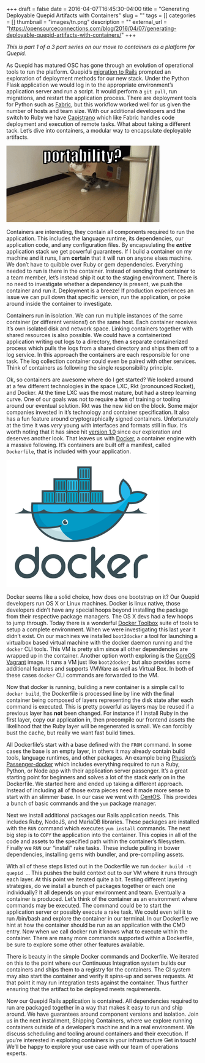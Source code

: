 +++ 
draft = false
date = 2016-04-07T16:45:30-04:00
title = "Generating Deployable Quepid Artifacts with Containers"
slug = "" 
tags = []
categories = []
thumbnail = "images/tn.png"
description = ""
external_url = "https://opensourceconnections.com/blog/2016/04/07/generating-deployable-quepid-artifacts-with-containers/"
+++

_This is part 1 of a 3 part series on our move to containers as a platform for Quepid._

As Quepid has matured OSC has gone through an evolution of operational tools to run the platform. Quepid’s [migration to Rails](https://opensourceconnections.com/blog/2015/11/23/quepid-migrates-from-flask-to-rails) prompted an exploration of deployment methods for our new stack. Under the Python Flask application we would log in to the appropriate environment’s application server and run a script. It would perform a `git pull`, run migrations, and restart the application process. There are deployment tools for Python such as [Fabric](http://www.fabfile.org/), but this workflow worked well for us given the number of hosts and team size. With our additional developers and the switch to Ruby we have [Capistrano](http://capistranorb.com/) which like Fabric handles code deployment and execution of remote tasks. What about taking a different tack. Let’s dive into containers, a modular way to encapsulate deployable artifacts.

![Portable Cat](portable_cat.gif)

Containers are interesting, they contain all components required to run the application. This includes the language runtime, its dependencies, our application code, and any configuration files. By encapsulating the **_entire_** application stack we get powerful guarantees. If I build a container on my machine and it runs, I am **certain** that it will run on anyone elses machine. We don’t have to quibble over Ruby or gem dependencies. Everything needed to run is there in the container. Instead of sending that container to a team member, let’s instead ship it out to the staging environment. There is no need to investigate whether a dependency is present, we push the container and run it. Deployment is a breeze! If production experiences an issue we can pull down that specific version, run the application, or poke around inside the container to investigate.

Containers run in isolation. We can run multiple instances of the same container (or different versions!) on the same host. Each container receives it’s own isolated disk and network space. Linking containers together with shared resources is also possible. We could have a containerized application writing out logs to a directory, then a separate containerized process which pulls the logs from a shared directory and ships them off to a log service. In this approach the containers are each responsible for one task. The log collection container could even be paired with other services. Think of containers as following the single responsibility principle.

Ok, so containers are awesome where do I get started? We looked around at a few different technologies in the space LXC, Rkt (pronounced Rocket), and Docker. At the time LXC was the most mature, but had a steep learning curve. One of our goals was not to require a **ton** of training or tooling around our eventual solution. Rkt was the new kid on the block. Some major companies invested in it’s technology and container specification. It also has a fun feature around cryptographically signed containers. Unfortunately at the time it was _very_ young with interfaces and formats still in flux. It’s worth noting that it has since hit [version 1.0](https://coreos.com/blog/rkt-hits-1.0.html) since our exploration and deserves another look. That leaves us with [Docker](https://www.docker.com/), a container engine with a massive following. It’s containers are built off a manifest, called `Dockerfile`, that is included with your application.

![Docker](docker.png)

Docker seems like a solid choice, how does one bootstrap on it? Our Quepid developers run OS X or Linux machines. Docker is linux native, those developers didn’t have any special hoops beyond installing the package from their respective package managers. The OS X devs had a few hoops to jump through. Today there is a wonderful [Docker Toolbox](https://www.docker.com/products/docker-toolbox) suite of tools to setup a complete environment. When we were investigating this last year it didn’t exist. On our machines we installed `boot2docker` a tool for launching a virtualbox based virtual machine with the docker daemon running and the `docker` CLI tools. This VM is pretty slim since all other dependencies are wrapped up in the container. Another option worth exploring is the [CoreOS Vagrant](https://github.com/coreos/coreos-vagrant) image. It runs a VM just like `boot2docker`, but also provides some additional features and supports VMWare as well as Virtual Box. In both of these cases `docker` CLI commands are forwarded to the VM.

Now that docker is running, building a new container is a simple call to `docker build`, the Dockerfile is processed line by line with the final container being composed of layers representing the disk state after each command is executed. This is pretty powerful as layers may be reused if a previous layer has **not** been changed. For instance if I install Ruby in the first layer, copy our application in, then precompile our frontend assets the likelihood that the Ruby layer will be regenerated is small. We can forcibly bust the cache, but really we want fast build times.

All Dockerfile’s start with a base defined with the `FROM` command. In some cases the base is an empty layer, in others it may already contain build tools, language runtimes, and other packages. An example being [Phusion’s Passenger-docker](https://github.com/phusion/passenger-docker) which includes everything required to run a Ruby, Python, or Node app with their application server passenger. It’s a great starting point for beginners and solves a lot of the stack early on in the Dockerfile. We started here and ended up taking a different approach. Instead of including all of those extra pieces need it made more sense to start with an slimmer base. In our case we went with [CentOS](https://hub.docker.com/_/centos/). This provides a bunch of basic commands and the `yum` package manager.

Next we install additional packages our Rails application needs. This includes Ruby, NodeJS, and MariaDB libraries. These packages are installed with the `RUN` command which executes `yum install` commands. The next big step is to `COPY` the application into the container. This copies in all of the code and assets to the specified path within the container’s filesystem. Finally we `RUN` our “install” rake tasks. These include pulling in bower dependencies, installing gems with bundler, and pre-compiling assets.

With all of these steps listed out in the Dockerfile we run `docker build -t quepid .`. This pushes the build context out to our VM where it runs through each layer. At this point we iterated quite a bit. Testing different layering strategies, do we install a bunch of packages together or each one individually? It all depends on your environment and team. Eventually a container is produced. Let’s think of the container as an environment where commands may be executed. The command could be to start the application server or possibly execute a rake task. We could even tell it to run /bin/bash and explore the container in our terminal. In our Dockerfile we hint at how the container should be run as an application with the CMD entry. Now when we call docker run it knows what to execute within the container. There are many more commands supported within a Dockerfile, be sure to explore some other other features available.

There is beauty in the simple Docker commands and Dockerfile. We iterated on this to the point where our Continuous Integration system builds our containers and ships them to a registry for the containers. The CI system may also start the container and verify it spins-up and serves requests. At that point it may run integration tests against the container. Thus further ensuring that the artifact to be deployed meets requirements.

Now our Quepid Rails application is contained. All dependencies required to run are packaged together in a way that makes it easy to run and ship around. We have guarantees around component versions and isolation. Join us in the next installment, Shipping Containers, where we explore running containers outside of a developer’s machine and in a real environment. We discuss scheduling and tooling around containers and their execution. If you’re interested in exploring containers in your infrastructure Get in touch! We’ll be happy to explore your use case with our team of operations experts.
